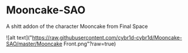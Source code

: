 # Mooncake-SAO
A shitt addon of the character Mooncake from Final Space

![alt text]("https://raw.githubusercontent.com/cybr1d-cybr1d/Mooncake-SAO/master/Mooncake Front.png"?raw=true)
